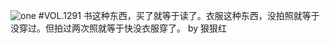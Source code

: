 ![one](http://image.wufazhuce.com/FvSXr2gLCwdYXfdo5VGzls5-Z0ZM)
#VOL.1291
书这种东西，买了就等于读了。衣服这种东西，没拍照就等于没穿过。但拍过两次照就等于快没衣服穿了。 by 狠狠红